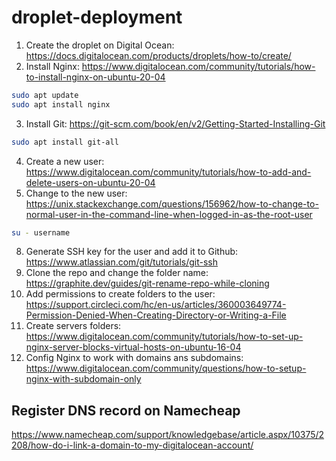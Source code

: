 # droplet-deployment

1. Create the droplet on Digital Ocean: https://docs.digitalocean.com/products/droplets/how-to/create/
2. Install Nginx: https://www.digitalocean.com/community/tutorials/how-to-install-nginx-on-ubuntu-20-04
```bash
sudo apt update
sudo apt install nginx
```
3. Install Git: https://git-scm.com/book/en/v2/Getting-Started-Installing-Git
```bash
sudo apt install git-all
```
4. Create a new user: https://www.digitalocean.com/community/tutorials/how-to-add-and-delete-users-on-ubuntu-20-04
6. Change to the new user: https://unix.stackexchange.com/questions/156962/how-to-change-to-normal-user-in-the-command-line-when-logged-in-as-the-root-user
```bash
su - username
```

8. Generate SSH key for the user and add it to Github: https://www.atlassian.com/git/tutorials/git-ssh
9. Clone the repo and change the folder name: https://graphite.dev/guides/git-rename-repo-while-cloning
10. Add permissions to create folders to the user: https://support.circleci.com/hc/en-us/articles/360003649774-Permission-Denied-When-Creating-Directory-or-Writing-a-File
11. Create servers folders: https://www.digitalocean.com/community/tutorials/how-to-set-up-nginx-server-blocks-virtual-hosts-on-ubuntu-16-04
12. Config Nginx to work with domains ans subdomains: https://www.digitalocean.com/community/questions/how-to-setup-nginx-with-subdomain-only


## Register DNS record on Namecheap
https://www.namecheap.com/support/knowledgebase/article.aspx/10375/2208/how-do-i-link-a-domain-to-my-digitalocean-account/
